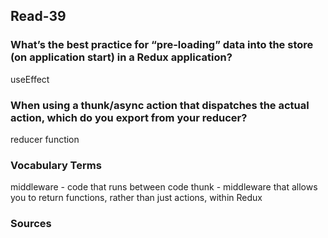 ## Read-39

### What’s the best practice for “pre-loading” data into the store (on application start) in a Redux application?
useEffect

### When using a thunk/async action that dispatches the actual action, which do you export from your reducer?
reducer function

### Vocabulary Terms
middleware - code that runs between code
thunk - middleware that allows you to return functions, rather than just actions, within Redux

### Sources

